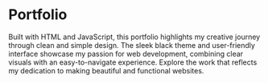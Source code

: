 # Portfolio

Built with HTML and JavaScript, this portfolio highlights my creative journey through clean and simple design. The sleek black theme and user-friendly interface showcase my passion for web development, combining clear visuals with an easy-to-navigate experience. Explore the work that reflects my dedication to making beautiful and functional websites.
